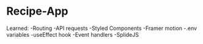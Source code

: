 # Recipe-App

Learned:
-Routing
-API requests
-Styled Components
-Framer motion
-.env variables
-useEffect hook
-Event handlers
-SplideJS
